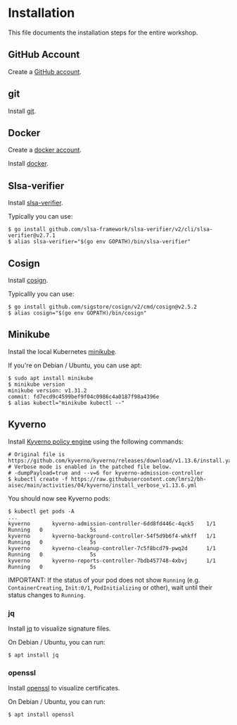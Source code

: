# Installation

This file documents the installation steps for the entire workshop.

## GitHub Account

Create a [GitHub account](https://docs.github.com/en/get-started/start-your-journey/creating-an-account-on-github).

## git

Install [git](https://github.com/git-guides/install-git).

## Docker

Create a [docker account](https://hub.docker.com/signup).

Install [docker](https://docs.docker.com/engine/install/).

## Slsa-verifier

Install [slsa-verifier](https://github.com/slsa-framework/slsa-verifier?tab=readme-ov-file#option-1-install-via-go).

Typically you can use:

```shell
$ go install github.com/slsa-framework/slsa-verifier/v2/cli/slsa-verifier@v2.7.1
$ alias slsa-verifier="$(go env GOPATH)/bin/slsa-verifier"
```

## Cosign

Install [cosign](https://github.com/sigstore/cosign?tab=readme-ov-file#installation).

Typicallly you can use:

```shell
$ go install github.com/sigstore/cosign/v2/cmd/cosign@v2.5.2
$ alias cosign="$(go env GOPATH)/bin/cosign"
```

## Minikube

Install the local Kubernetes [minikube](https://minikube.sigs.k8s.io/docs/start/).

If you're on Debian / Ubuntu, you can use apt:

```shell
$ sudo apt install minikube
$ minikube version
minikube version: v1.31.2
commit: fd7ecd9c4599bef9f04c0986c4a0187f98a4396e
$ alias kubectl="minikube kubectl --"
```

## Kyverno

Install [Kyverno policy engine](https://kyverno.io) using the following commands:

```shell
# Original file is https://github.com/kyverno/kyverno/releases/download/v1.13.6/install.yaml
# Verbose mode is enabled in the patched file below.
# -dumpPayload=true and --v=6 for kyverno-admission-controller 
$ kubectl create -f https://raw.githubusercontent.com/lmrs2/bh-aisec/main/activities/04/kyverno/install_verbose_v1.13.6.yml
```

You should now see Kyverno pods:

```shell
$ kubectl get pods -A
...
kyverno       kyverno-admission-controller-6dd8fd446c-4qck5    1/1     Running   0               5s
kyverno       kyverno-background-controller-54f5d9b6f4-whkff   1/1     Running   0               5s
kyverno       kyverno-cleanup-controller-7c5f8bcd79-pwq2d      1/1     Running   0               5s
kyverno       kyverno-reports-controller-7bdb457748-4xbvj      1/1     Running   0               5s
```

IMPORTANT: If the status of your pod does not show `Running` (e.g. `ContainerCreating`, `Init:0/1`, `PodInitializing` or other), wait until their status changes to `Running`.

### jq

Install [jq](https://jqlang.github.io/jq/download/) to visualize signature files.

On Debian / Ubuntu, you can run:

```shell
$ apt install jq
```

### openssl

Install [openssl](https://www.openssl.org/source/) to visualize certificates.

On Debian / Ubuntu, you can run:

```shell
$ apt install openssl
```
